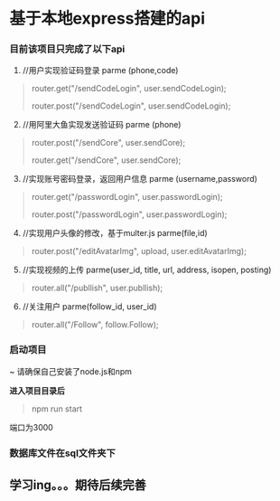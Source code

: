 # 基于本地express搭建的api

### 目前该项目只完成了以下api

1. //用户实现验证码登录 parme (phone,code)

>router.get("/sendCodeLogin", user.sendCodeLogin);
>
>router.post("/sendCodeLogin", user.sendCodeLogin);

2. //用阿里大鱼实现发送验证码 parme (phone)

>router.post("/sendCore", user.sendCore);
>
>router.get("/sendCore", user.sendCore);

3. //实现账号密码登录，返回用户信息 parme (username,password)

>router.get("/passwordLogin", user.passwordLogin);
>
>router.post("/passwordLogin", user.passwordLogin);

4. //实现用户头像的修改，基于multer.js parme(file,id)

>router.post("/editAvatarImg", upload, user.editAvatarImg);

5. //实现视频的上传 parme(user_id, title, url, address, isopen, posting)

>router.all("/publlish", user.publlish);

6. //关注用户 parme(follow_id, user_id)

>router.all("/Follow", follow.Follow);

### 启动项目

~ 请确保自己安装了node.js和npm

**进入项目目录后**

>npm run start

端口为3000

### 数据库文件在sql文件夹下

## 学习ing。。。期待后续完善